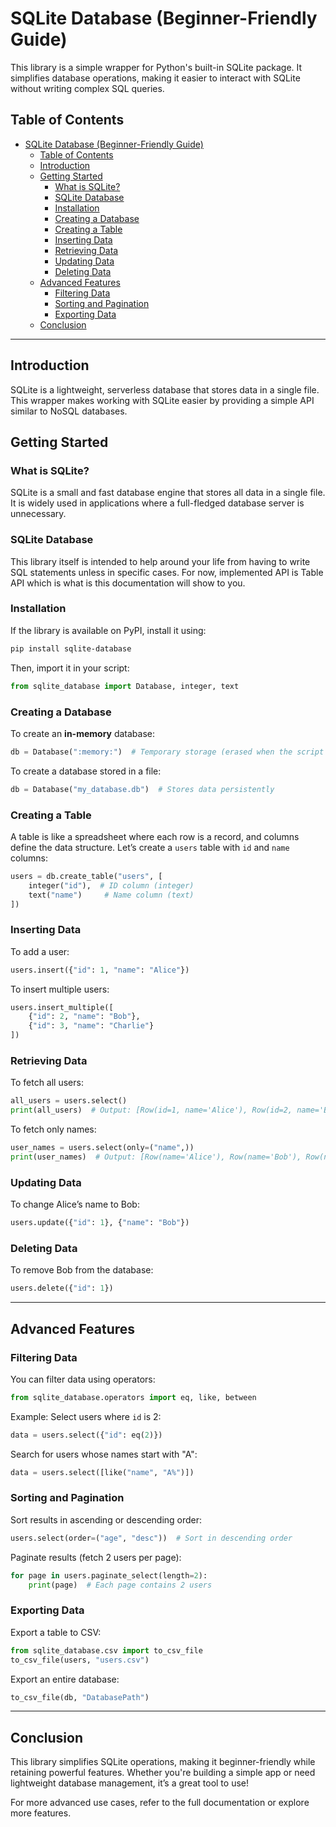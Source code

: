 # SQLite Database (Beginner-Friendly Guide)

This library is a simple wrapper for Python's built-in SQLite package. It simplifies database operations, making it easier to interact with SQLite without writing complex SQL queries.

## Table of Contents

- [SQLite Database (Beginner-Friendly Guide)](#sqlite-database-beginner-friendly-guide)
  - [Table of Contents](#table-of-contents)
  - [Introduction](#introduction)
  - [Getting Started](#getting-started)
    - [What is SQLite?](#what-is-sqlite)
    - [SQLite Database](#sqlite-database)
    - [Installation](#installation)
    - [Creating a Database](#creating-a-database)
    - [Creating a Table](#creating-a-table)
    - [Inserting Data](#inserting-data)
    - [Retrieving Data](#retrieving-data)
    - [Updating Data](#updating-data)
    - [Deleting Data](#deleting-data)
  - [Advanced Features](#advanced-features)
    - [Filtering Data](#filtering-data)
    - [Sorting and Pagination](#sorting-and-pagination)
    - [Exporting Data](#exporting-data)
  - [Conclusion](#conclusion)

---

## Introduction

SQLite is a lightweight, serverless database that stores data in a single file. This wrapper makes working with SQLite easier by providing a simple API similar to NoSQL databases.

## Getting Started

### What is SQLite?

SQLite is a small and fast database engine that stores all data in a single file. It is widely used in applications where a full-fledged database server is unnecessary.

### SQLite Database

This library itself is intended to help around your life from having to write SQL statements unless in specific cases. For now, implemented API is Table API which is what is this documentation will show to you.

### Installation

If the library is available on PyPI, install it using:

```bash
pip install sqlite-database
```

Then, import it in your script:

```python
from sqlite_database import Database, integer, text
```

### Creating a Database

To create an **in-memory** database:

```python
db = Database(":memory:")  # Temporary storage (erased when the script ends)
```

To create a database stored in a file:

```python
db = Database("my_database.db")  # Stores data persistently
```

### Creating a Table

A table is like a spreadsheet where each row is a record, and columns define the data structure. Let’s create a `users` table with `id` and `name` columns:

```python
users = db.create_table("users", [
    integer("id"),  # ID column (integer)
    text("name")     # Name column (text)
])
```

### Inserting Data

To add a user:

```python
users.insert({"id": 1, "name": "Alice"})
```

To insert multiple users:

```python
users.insert_multiple([
    {"id": 2, "name": "Bob"},
    {"id": 3, "name": "Charlie"}
])
```

### Retrieving Data

To fetch all users:

```python
all_users = users.select()
print(all_users)  # Output: [Row(id=1, name='Alice'), Row(id=2, name='Bob'), Row(id=3, name='Charlie')]
```

To fetch only names:

```python
user_names = users.select(only=("name",))
print(user_names)  # Output: [Row(name='Alice'), Row(name='Bob'), Row(name='Charlie')]
```

### Updating Data

To change Alice’s name to Bob:

```python
users.update({"id": 1}, {"name": "Bob"})
```

### Deleting Data

To remove Bob from the database:

```python
users.delete({"id": 1})
```

---

## Advanced Features

### Filtering Data

You can filter data using operators:

```python
from sqlite_database.operators import eq, like, between
```

Example: Select users where `id` is 2:

```python
data = users.select({"id": eq(2)})
```

Search for users whose names start with "A":

```python
data = users.select([like("name", "A%")])
```

### Sorting and Pagination

Sort results in ascending or descending order:

```python
users.select(order=("age", "desc"))  # Sort in descending order
```

Paginate results (fetch 2 users per page):

```python
for page in users.paginate_select(length=2):
    print(page)  # Each page contains 2 users
```

### Exporting Data

Export a table to CSV:

```python
from sqlite_database.csv import to_csv_file
to_csv_file(users, "users.csv")
```

Export an entire database:

```python
to_csv_file(db, "DatabasePath")
```

---

## Conclusion

This library simplifies SQLite operations, making it beginner-friendly while retaining powerful features. Whether you're building a simple app or need lightweight database management, it’s a great tool to use!

For more advanced use cases, refer to the full documentation or explore more features.
